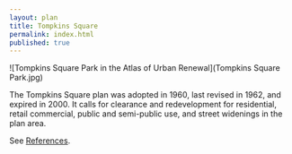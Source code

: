 ```yaml
---
layout: plan
title: Tompkins Square
permalink: index.html
published: true
---
```


![Tompkins Square Park in the Atlas of Urban Renewal](Tompkins Square Park.jpg)

The Tompkins Square plan was adopted in 1960, last revised in 1962, and expired in 2000. It calls for clearance and redevelopment for residential, retail commercial, public and semi-public use, and street widenings in the plan area.

See [References](http://www.urbanreviewer.org/#page=references.html).